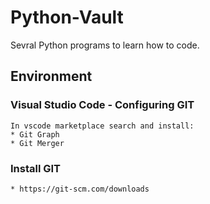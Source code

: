 # Python-Vault
Sevral Python programs to learn how to code.


## Environment

### Visual Studio Code - Configuring GIT 
    In vscode marketplace search and install:
    * Git Graph
    * Git Merger

### Install GIT
    * https://git-scm.com/downloads 
